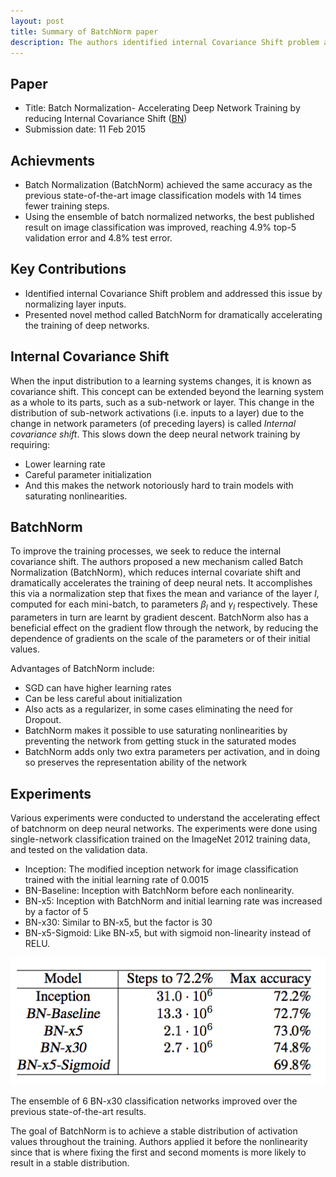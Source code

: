 ```yaml
---
layout: post
title: Summary of BatchNorm paper
description: The authors identified internal Covariance Shift problem and addressed this issue by normalizing layer inputs and presented novel method called BatchNorm for dramatically accelerating the training of deep networks.
---
```



## Paper
- Title: Batch Normalization- Accelerating Deep Network Training by reducing Internal Covariance Shift ([BN](https://arxiv.org/abs/1502.03167))
- Submission date: 11 Feb 2015

## Achievments
- Batch Normalization (BatchNorm) achieved the same accuracy as the previous state-of-the-art image classification models with 14 times fewer training steps.
- Using the ensemble of batch normalized networks, the best published result on image classification was improved, reaching 4.9% top-5 validation error and 4.8% test error.

## Key Contributions
- Identified internal Covariance Shift problem and addressed this issue by normalizing layer inputs.
- Presented novel method called BatchNorm for dramatically accelerating the training of deep networks.


## Internal Covariance Shift
When the input distribution to a learning systems changes, it is known as covariance shift. This concept can be extended beyond the learning system as a whole to its parts, such as a sub-network or layer. This change in the distribution of sub-network activations (i.e. inputs to a layer) due to the change in network parameters (of preceding layers) is called *Internal covariance shift*. This slows down the deep neural network training by requiring:
- Lower learning rate
- Careful parameter initialization
- And this makes the network notoriously hard to train models with saturating nonlinearities. 

## BatchNorm
To improve the training processes, we seek to reduce the internal covariance shift. The authors proposed a new mechanism called Batch Normalization (BatchNorm), which reduces  internal covariate shift and dramatically accelerates the training of deep neural nets. It accomplishes this via a normalization step that fixes the mean and variance of the layer $l$, computed for each mini-batch, to parameters $\beta_l$ and $\gamma_l$ respectively. These parameters in turn are learnt by gradient descent. BatchNorm also has a beneficial effect on the gradient flow through the network, by reducing the dependence of gradients on the scale of the parameters or of their initial values.

Advantages of BatchNorm include:
+ SGD can have higher learning rates
+ Can be less careful about initialization
+ Also acts as a regularizer, in some cases eliminating the need for Dropout.
+ BatchNorm makes it possible to use saturating nonlinearities by preventing the network from getting stuck in the saturated modes
+ BatchNorm adds only two extra parameters per activation, and in doing so preserves the representation ability of the network

## Experiments
Various experiments were conducted to understand the accelerating effect of batchnorm on deep neural networks. 
The experiments were done using single-network classification trained on the ImageNet 2012 training data, and tested on the validation data.

+ Inception: The modified inception network for image classification trained with the initial learning rate of 0.0015
+ BN-Baseline: Inception with BatchNorm before each nonlinearity.
+ BN-x5: Inception with BatchNorm and initial learning rate was increased by a factor of 5
+ BN-x30: Similar to BN-x5, but the factor is 30
+ BN-x5-Sigmoid: Like BN-x5, but with sigmoid non-linearity instead of RELU.
<p align="center">
<img src="/assets/Images/batchnorm/batchnorm_exp.png" alt="batchnorm">
</p>

The ensemble of 6 BN-x30 classification networks improved over the previous state-of-the-art results. 

The goal of BatchNorm is to achieve a stable distribution of activation values throughout the training. Authors applied it before the nonlinearity since that is where fixing the first and second moments is more likely to result in a stable distribution. 